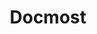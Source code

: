 ---
draft: false
title: Docmost
content:
  id: docmost
  name: Docmost
  logo: /images/applications/note-taking/docmost/logo.png
  website: https://docmost.com/
  iframe_website: /website-iframe/applications/note-taking/docmost
  dashboardImage: /images/applications/note-taking/docmost/screenshot-1.png
  short_description: Docmost is a collaborative wiki and documentation software. It is an open-source alternative to Confluence and Notion.
  description: Open-source collaborative wiki and documentation software. you can Create, collaborate, and share knowledge seamlessly with Docmost. Ideal for managing your wiki, knowledge base, documentation, and a lot more.
  features:
    - title: Real-time collaborative rich-text editor
      description: The editor allows multiple users to simultaneously edit pages in real time. It has support for diagrams (mermaid, draw.io & excalidraw), tables, math (LaTex), and more
    - title: Permissions system
      description: Control who can view, edit, and manage content with a robust permissions system, ensuring information is secure and accessible to the right people.
    - title: Groups
      description: Create and manage user groups to grant unified permissions, making it simple to control access by assigning roles and privileges collectively.
    - title: Comment system
      description: Engage in meaningful discussions directly on your pages with the integrated inline commenting system.
  screenshots:
    - /images/applications/note-taking/docmost/screenshot-1.png
    - /images/applications/note-taking/docmost/screenshot-2.png
---